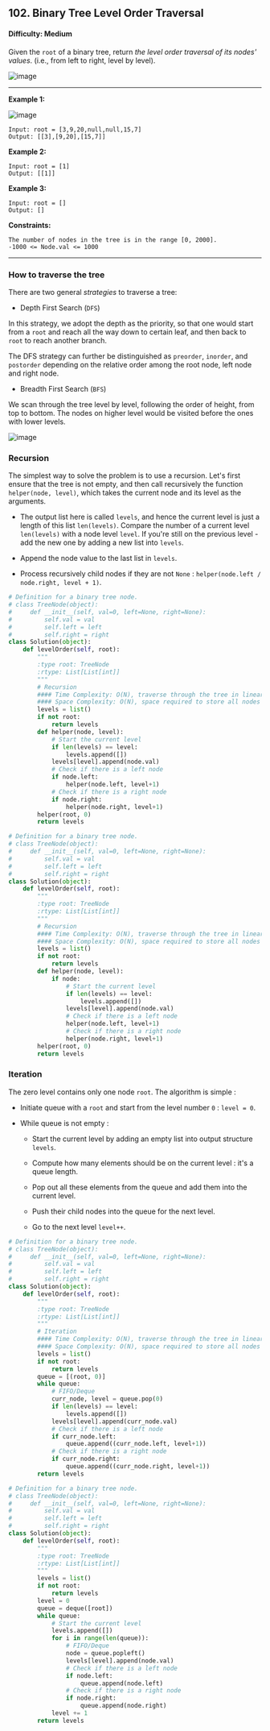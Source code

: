 ## 102. Binary Tree Level Order Traversal

#### Difficulty: Medium

Given the ```root``` of a binary tree, return _the level order traversal of its nodes' values_. (i.e., from left to right, level by level).

![image](https://user-images.githubusercontent.com/35042430/205716493-936130ac-7ba7-451f-af86-ab27ec488698.png)

---

__Example 1:__

![image](https://assets.leetcode.com/uploads/2021/02/19/tree1.jpg)
```
Input: root = [3,9,20,null,null,15,7]
Output: [[3],[9,20],[15,7]]
```

__Example 2:__

```
Input: root = [1]
Output: [[1]]
```

__Example 3:__

```
Input: root = []
Output: []
```

__Constraints:__
```
The number of nodes in the tree is in the range [0, 2000].
-1000 <= Node.val <= 1000
```

---

### How to traverse the tree

There are two general _strategies_ to traverse a tree:

- Depth First Search (```DFS```)

In this strategy, we adopt the depth as the priority, so that one would start from a ```root``` and reach all the way down to certain leaf, and then back to ```root``` to reach another branch.

The DFS strategy can further be distinguished as ```preorder```, ```inorder```, and ```postorder``` depending on the relative order among the root node, left node and right node.

- Breadth First Search (```BFS```)

We scan through the tree level by level, following the order of height, from top to bottom. The nodes on higher level would be visited before the ones with lower levels.

![image](https://leetcode.com/problems/binary-tree-level-order-traversal/Figures/145_transverse.png)

### Recursion

The simplest way to solve the problem is to use a recursion. Let's first ensure that the tree is not empty, and then call recursively the function ```helper(node, level)```, which takes the current node and its level as the arguments.

- The output list here is called ```levels```, and hence the current level is just a length of this list ```len(levels)```. Compare the number of a current level ```len(levels)``` with a node level ```level```. If you're still on the previous level - add the new one by adding a new list into ```levels```.

- Append the node value to the last list in ```levels```.

- Process recursively child nodes if they are not ```None``` : ```helper(node.left / node.right, level + 1)```.

```Python
# Definition for a binary tree node.
# class TreeNode(object):
#     def __init__(self, val=0, left=None, right=None):
#         self.val = val
#         self.left = left
#         self.right = right
class Solution(object):
    def levelOrder(self, root):
        """
        :type root: TreeNode
        :rtype: List[List[int]]
        """
        # Recursion
        #### Time Complexity: O(N), traverse through the tree in linear time
        #### Space Complexity: O(N), space required to store all nodes for output
        levels = list()
        if not root:
            return levels
        def helper(node, level):
            # Start the current level
            if len(levels) == level:
                levels.append([])
            levels[level].append(node.val)
            # Check if there is a left node
            if node.left:
                helper(node.left, level+1)
            # Check if there is a right node
            if node.right:
                helper(node.right, level+1)
        helper(root, 0)
        return levels
```

```Python
# Definition for a binary tree node.
# class TreeNode(object):
#     def __init__(self, val=0, left=None, right=None):
#         self.val = val
#         self.left = left
#         self.right = right
class Solution(object):
    def levelOrder(self, root):
        """
        :type root: TreeNode
        :rtype: List[List[int]]
        """
        # Recursion
        #### Time Complexity: O(N), traverse through the tree in linear time
        #### Space Complexity: O(N), space required to store all nodes for output
        levels = list()
        if not root:
            return levels
        def helper(node, level):
            if node:
                # Start the current level
                if len(levels) == level:
                    levels.append([])
                levels[level].append(node.val)
                # Check if there is a left node
                helper(node.left, level+1)
                # Check if there is a right node
                helper(node.right, level+1)
        helper(root, 0)
        return levels
```

### Iteration

The zero level contains only one node ```root```. The algorithm is simple :

- Initiate queue with a ```root``` and start from the level number ```0``` : ```level = 0```.

- While queue is not empty :

    - Start the current level by adding an empty list into output structure ```levels```.

    - Compute how many elements should be on the current level : it's a queue length.

    - Pop out all these elements from the queue and add them into the current level.

     - Push their child nodes into the queue for the next level.

    - Go to the next level ```level++```.

```Python
# Definition for a binary tree node.
# class TreeNode(object):
#     def __init__(self, val=0, left=None, right=None):
#         self.val = val
#         self.left = left
#         self.right = right
class Solution(object):
    def levelOrder(self, root):
        """
        :type root: TreeNode
        :rtype: List[List[int]]
        """
        # Iteration
        #### Time Complexity: O(N), traverse through the tree in linear time
        #### Space Complexity: O(N), space required to store all nodes for output
        levels = list()
        if not root:
            return levels
        queue = [(root, 0)]
        while queue:
            # FIFO/Deque
            curr_node, level = queue.pop(0)
            if len(levels) == level:
                levels.append([])
            levels[level].append(curr_node.val)
            # Check if there is a left node
            if curr_node.left:
                queue.append((curr_node.left, level+1))
            # Check if there is a right node
            if curr_node.right:
                queue.append((curr_node.right, level+1))
        return levels
```

```Python
# Definition for a binary tree node.
# class TreeNode(object):
#     def __init__(self, val=0, left=None, right=None):
#         self.val = val
#         self.left = left
#         self.right = right
class Solution(object):
    def levelOrder(self, root):
        """
        :type root: TreeNode
        :rtype: List[List[int]]
        """
        levels = list()
        if not root:
            return levels
        level = 0
        queue = deque([root])
        while queue:
            # Start the current level
            levels.append([])
            for i in range(len(queue)):
                # FIFO/Deque                
                node = queue.popleft()
                levels[level].append(node.val)
                # Check if there is a left node                
                if node.left:
                    queue.append(node.left)
                # Check if there is a right node                    
                if node.right:
                    queue.append(node.right)        
            level += 1
        return levels
```
        


